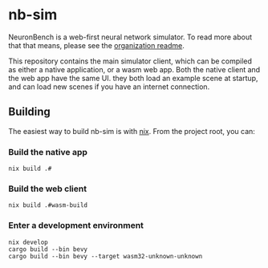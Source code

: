 # nb-sim

NeuronBench is a web-first neural network simulator. To read more about that that
means, please see the [organization readme](https://github.com/neuronbench).

This repository contains the main simulator client, which can be compiled as either
a native application, or a wasm web app. Both the native client and the web app
have the same UI. they both load an example scene at startup, and can load new
scenes if you have an internet connection.

## Building

The easiest way to build nb-sim is with [nix](https://nixos.org). From the
project root, you can:

### Build the native app

``` shell
nix build .#
```

### Build the web client

``` shell
nix build .#wasm-build
```

### Enter a development environment

``` shell
nix develop
cargo build --bin bevy
cargo build --bin bevy --target wasm32-unknown-unknown
```
